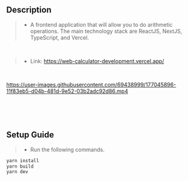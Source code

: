 ## Description
> - A frontend application that will allow you to do arithmetic operations. The main
    technology stack are ReactJS, NextJS, TypeScript, and Vercel.

<br />

> - Link: https://web-calculator-development.vercel.app/

<br />

https://user-images.githubusercontent.com/69438999/177045896-11f83eb5-d04b-481d-9e52-03b2adc92d86.mp4



<br />
<br />
<br />

## Setup Guide
> - Run the following commands.
```bash
yarn install
yarn build
yarn dev
```
